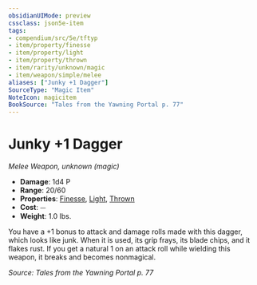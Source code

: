 ```yaml
---
obsidianUIMode: preview
cssclass: json5e-item
tags:
- compendium/src/5e/tftyp
- item/property/finesse
- item/property/light
- item/property/thrown
- item/rarity/unknown/magic
- item/weapon/simple/melee
aliases: ["Junky +1 Dagger"]
SourceType: "Magic Item"
NoteIcon: magicitem
BookSource: "Tales from the Yawning Portal p. 77"
---
```

# Junky +1 Dagger
*Melee Weapon, unknown (magic)*  

- **Damage**: 1d4 P
- **Range**: 20/60
- **Properties**: [Finesse](/2-Mechanics/CLI/rules/item-properties.md#Finesse), [Light](/2-Mechanics/CLI/rules/item-properties.md#Light), [Thrown](/2-Mechanics/CLI/rules/item-properties.md#Thrown)
- **Cost**: ⏤
- **Weight**: 1.0 lbs.

You have a +1 bonus to attack and damage rolls made with this dagger, which looks like junk. When it is used, its grip frays, its blade chips, and it flakes rust. If you get a natural 1 on an attack roll while wielding this weapon, it breaks and becomes nonmagical.

*Source: Tales from the Yawning Portal p. 77*